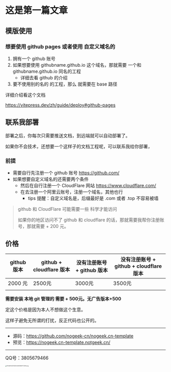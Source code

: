 
# 这是第一篇文章

## 模版使用

### 想要使用 github pages 或者使用 自定义域名的

1. 拥有一个 github 账号
2. 如果想要使用 githubname.github.io 这个域名，那就需要 一个和 githubname.github.io 同名的工程
   - 详细去看 github 的介绍
3. 要不使用别的名的 的工程，那么 就需要在 base 路径

详细介绍看这个文档

https://vitepress.dev/zh/guide/deploy#github-pages


## 联系我部署

部署之后，你每次只需要推送文档，到远端就可以自动部署了。


如果你不会技术，还想要一个这样子的文档工程呢，可以联系我给你部署，

### 前提

- 需要自行先注册一个 github 账号 https://github.com/
- 如果想要自定义域名的还需要两个条件
  - 然后在自行注册一个 CloudFlare 网站 https://www.cloudflare.com/
  - 在去注册一个阿里云账号，注册一个域名，其他也行
    - tips 提醒：自定义域名是，后缀最好是 .com 或者 .top 不容易被墙

> github 和 CloudFlare 可能需要一些 科学才能访问
>
> 如果你的地区访问不了 github 和 cloudflare 的话，那就需要我帮你注册账号，那就需要 + 200 元。


## 价格

| github 版本 | github + cloudflare 版本 | 没有注册账号 +  github 版本 | 没有注册账号 + github + cloudflare 版本 |
| ----------- | ------------------------ | --------------------------- | --------------------------------------- |
| 2000 元     | 2500元                   | 3000元                      | 3500元                                  |
|             |                          |                             |                                         |

**需要安装 本地 git 管理的 需要 + 500元。无广告版本+500** 

定这个价格是因为本人不想做这个生意。

这样子避免无所谓的打扰，反正代码也公开的。


---

- 源码：https://github.com/nogeek-cn/nogeek.cn-template
- 预览：https://nogeek.cn-template.notgeek.cn/



---

QQ号：3805679466



<img src="/QQ.png" alt="170462143374414C4AE3B03F7C3D9.png" style="zoom:25%;" />

